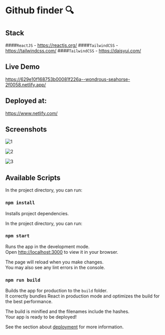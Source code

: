 # Github finder 🔍

## Stack
####`ReactJS` - https://reactjs.org/
####`TailwindCSS` - https://tailwindcss.com/
####`TailwindCSS` - https://daisyui.com/


## Live Demo

https://629e10f168753b00081f226a--wondrous-seahorse-2f0058.netlify.app/

## Deployed at:
https://www.netlify.com/

## Screenshots
![1](https://user-images.githubusercontent.com/39158843/172185492-4b84bfa3-3b5f-4a8c-bd05-4f204961b55b.PNG)

![2](https://user-images.githubusercontent.com/39158843/172185508-85bd47f0-ad6a-4044-9752-595aec991901.png)

![3](https://user-images.githubusercontent.com/39158843/172185520-1d237429-bf9e-4fb1-ab78-0abe4db04314.png)

## Available Scripts

In the project directory, you can run:
### `npm install`
Installs project dependencies.

In the project directory, you can run:
### `npm start`

Runs the app in the development mode.\
Open [http://localhost:3000](http://localhost:3000) to view it in your browser.

The page will reload when you make changes.\
You may also see any lint errors in the console.

### `npm run build`

Builds the app for production to the `build` folder.\
It correctly bundles React in production mode and optimizes the build for the best performance.

The build is minified and the filenames include the hashes.\
Your app is ready to be deployed!

See the section about [deployment](https://facebook.github.io/create-react-app/docs/deployment) for more information.
